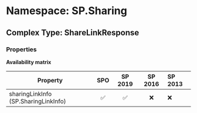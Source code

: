 # Namespace: SP.Sharing

## Complex Type: ShareLinkResponse

### Properties

**Availability matrix**

Property | SPO | SP 2019 | SP 2016 | SP 2013
----------|:---:|:-------:|:-------:|:-------
sharingLinkInfo (SP.SharingLinkInfo) | ✅ | ✅ | ❌ | ❌